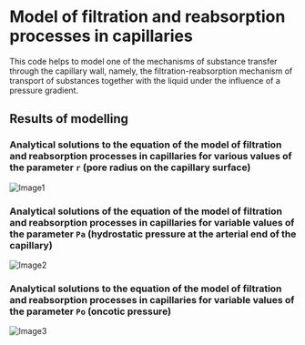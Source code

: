 # Model of filtration and reabsorption processes in capillaries

This code helps to model one of the mechanisms of substance transfer through the capillary wall, namely, the filtration-reabsorption mechanism of transport of substances together with the liquid under the influence of a pressure gradient.

## Results of modelling

### Analytical solutions to the equation of the model of filtration and reabsorption processes in capillaries for various values of the parameter `r` (pore radius on the capillary surface)

![Image1](https://github.com/VaryaMelnik/Model-of-filtration-and-reabsorption-processes-in-capillaries/blob/main/Image1.png)

### Analytical solutions of the equation of the model of filtration and reabsorption processes in capillaries for variable values of the parameter `Pa` (hydrostatic pressure at the arterial end of the capillary)

![Image2](https://github.com/VaryaMelnik/Model-of-filtration-and-reabsorption-processes-in-capillaries/blob/main/Image2.png)

### Analytical solutions to the equation of the model of filtration and reabsorption processes in capillaries for variable values of the parameter `Po` (oncotic pressure)

![Image3](https://github.com/VaryaMelnik/Model-of-filtration-and-reabsorption-processes-in-capillaries/blob/main/Image3.png)
